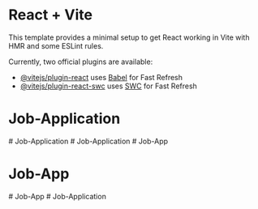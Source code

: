 # React + Vite

This template provides a minimal setup to get React working in Vite with HMR and some ESLint rules.

Currently, two official plugins are available:

- [@vitejs/plugin-react](https://github.com/vitejs/vite-plugin-react/blob/main/packages/plugin-react/README.md) uses [Babel](https://babeljs.io/) for Fast Refresh
- [@vitejs/plugin-react-swc](https://github.com/vitejs/vite-plugin-react-swc) uses [SWC](https://swc.rs/) for Fast Refresh
# Job-Application
#   J o b - A p p l i c a t i o n  
 #   J o b - A p p l i c a t i o n  
 # Job-App
# Job-App
#   J o b - A p p  
 #   J o b - A p p l i c a t i o n  
 